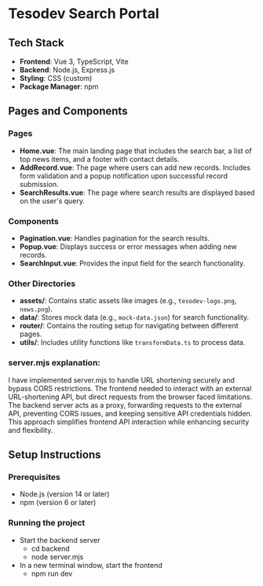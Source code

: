 # Tesodev Search Portal


## Tech Stack

- **Frontend**: Vue 3, TypeScript, Vite
- **Backend**: Node.js, Express.js
- **Styling**: CSS (custom)
- **Package Manager**: npm

## Pages and Components

### Pages
- **Home.vue**: The main landing page that includes the search bar, a list of top news items, and a footer with contact details.
- **AddRecord.vue**: The page where users can add new records. Includes form validation and a popup notification upon successful record submission.
- **SearchResults.vue**: The page where search results are displayed based on the user's query.

### Components
- **Pagination.vue**: Handles pagination for the search results.
- **Popup.vue**: Displays success or error messages when adding new records.
- **SearchInput.vue**: Provides the input field for the search functionality.
  
### Other Directories
- **assets/**: Contains static assets like images (e.g., `tesodev-logo.png`, `news.png`).
- **data/**: Stores mock data (e.g., `mock-data.json`) for search functionality.
- **router/**: Contains the routing setup for navigating between different pages.
- **utils/**: Includes utility functions like `transformData.ts` to process data.

### server.mjs explanation:
I have implemented server.mjs to handle URL shortening securely and bypass CORS restrictions. The frontend needed to interact with an external URL-shortening API, but direct requests from the browser faced limitations. The backend server acts as a proxy, forwarding requests to the external API, preventing CORS issues, and keeping sensitive API credentials hidden. This approach simplifies frontend API interaction while enhancing security and flexibility.


## Setup Instructions

### Prerequisites

- Node.js (version 14 or later)
- npm (version 6 or later)

### Running the project  
- Start the backend server
  * cd backend
  * node server.mjs
- In a new terminal window, start the frontend
  * npm run dev
